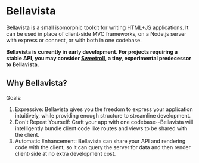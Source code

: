 # Bellavista

Bellavista is a small isomorphic toolkit for writing HTML+JS applications. It can be used in place of client-side MVC frameworks, on a Node.js server with express or connect, or with both in one codebase.

**Bellavista is currently in early development. For projects requiring a stable API, you may consider [Sweetroll](http://www.github.com/jsonnull/sweetroll), a tiny, experimental predecessor to Bellavista.**

## Why Bellavista?

Goals:

1. Expressive: Bellavista gives you the freedom to express your application intuitively, while providing enough structure to streamline development.
2. Don't Repeat Yourself: Craft your app with one codebase--Bellavista will intelligently bundle client code like routes and views to be shared with the client.
3. Automatic Enhancement: Bellavista can share your API and rendering code with the client, so it can query the server for data and then render client-side at no extra development cost.